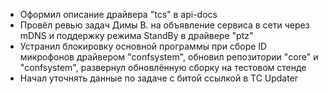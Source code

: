 * Оформил описание драйвера "tcs" в api-docs
* Провёл ревью задач Димы В. на объявление сервиса в сети через mDNS и поддержку режима StandBy в драйвере "ptz"
* Устранил блокировку основной программы при сборе ID микрофонов драйвером "confsystem", обновил репозитории "core" и "confsystem", развернул обновлённую сборку на тестовом стенде
* Начал уточнять данные по задаче с битой ссылкой в TC Updater